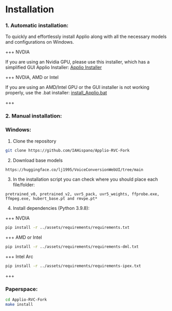 # Installation

### 1. Automatic installation:

To quickly and effortlessly install Applio along with all the necessary models and configurations on Windows.

+++ NVDIA

If you are using an Nvidia GPU, please use this installer, which has a simplified GUI Applio Installer: [Applio Installer](https://github.com/IAHispano/Applio-Installer/releases)

+++ NVDIA, AMD or Intel

If you are using an AMD/Intel GPU or the GUI installer is not working properly, use the .bat installer: [install_Applio.bat](https://github.com/IAHispano/Applio-RVC-Fork/releases/tag/v2.0.0)

+++

### 2. Manual installation:
### Windows:
1. Clone the repository

```bash
git clone https://github.com/IAHispano/Applio-RVC-Fork
```

2. Download base models

```bash
https://huggingface.co/lj1995/VoiceConversionWebUI/tree/main
```

3. In the installation script you can check where you should place each file/folder:
```
pretrained_v0, pretrained_v2, uvr5_pack, uvr5_weights, ffprobe.exe, ffmpeg.exe, hubert_base.pt and rmvpe.pt*
```

4. Install dependencies (Python 3.9.8):

+++ NVDIA

```bash
pip install -r ../assets/requirements/requirements.txt
```

+++ AMD or Intel

```bash
pip install -r ../assets/requirements/requirements-dml.txt
```

+++ Intel Arc

```bash
pip install -r ../assets/requirements/requirements-ipex.txt
```

+++

### Paperspace:

```bash
cd Applio-RVC-Fork
make install 
```
